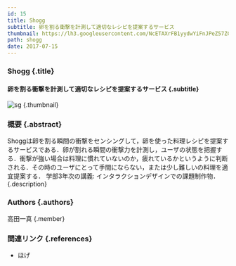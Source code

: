 ```yaml
---
id: 15
title: Shogg
subtitle: 卵を割る衝撃を計測して適切なレシピを提案するサービス
thumbnail: https://lh3.googleusercontent.com/NcETAXrFB1yydwYiFnJPeZ57ZCkPFjQXNyGaz1wDBUIwyxc0Isir6YZ-0RLl3zSeY_HwjrsHMlvze_GZ2HCd2V9OMal9KNRLy8kqoLzlaB62v3iWU1mhZZgpKZitvOwme31fxHA70UKH4Fj2HfTJH4dGTHMbgEOoIxv1FVXcrW2TDFgFaVXNMUYNjziWmaRlyc9by0CmzqinThKGNwu4GgO7xyO00Xvxg9MgKPFJp_A-XOjJW9O1BaRwQYkloYP2Jk0aj9JMJp0X-77z7875Lhlv039kvrHqvr_IcJ0imRt_NdGnwCFjNtUX4QFHOdNBT_6jI8QFoSDbWXq6WYljD0rsrRPrMzg6mmIujIKmwjf72ZwKAO05jJ-OcLY0uuL3e2JhzXimX6SiG0MzfZ0t83jWfrk2CgYmoO8YdzL-aOUXVpLHJAJg1T8Ya_eA7XILnj8Cg0Xax29k8aaSHMfbvAS6bEztnWg5vNfTzAZ5mFlCRRnj7_l5Ftfv2n9BJqpIrapqeXXYBpzeVcfG3phUsGAsbo3mzJD64nznm0e9oAvoh-6ijPGRPBbxKRKsOyU0-wvU2eUx8b60QGSXT28_3Gqs3xCIrCq1M4ILTvA6=w1024-h768-rw
path: shogg
date: 2017-07-15
---
```


### Shogg {.title}

#### 卵を割る衝撃を計測して適切なレシピを提案するサービス {.subtitle}

![sg](https://lh3.googleusercontent.com/IS0GI-XT3jw3iW9hjLSw5x8kDoqEpmpg8qYv_iGsZbGax9oblCiGAWDptRQkemk4rDxEtKSnnSWgMSrFx8SdCo75iECmKelMwzZAlvNORaxWCIiWNBkuXIClry6uXDwtRC3UnrGTei36icG8tADKnFjHno1rezln-lk7NCA6DLWXqdciTvBOdBw1Z7hTzyZosj7rVj35psawG80CZNJW87Oqyk-9EjhDKmD6cuZP4ZFofW_GoSdlhUZ-W_qIXQeudlnHLyvPd60MVEaSZhncxgERtwkdyDdl9A4qzelpp88QJYykzElVkrS1De_2u0qL0Ax8oMkstMX9msjsc6aHhRPFggt4ri-Cb---o6Ntmb3cOTfPsDT3S21p4yLi23UYjwj6K0a0Fh9I8FETZVQ6qD6xF13blOJyh9IcQp0wljZjDCSi6T9pw0Jbn80FtPphg7XzgE1XKB8t60e9NeETbyIhr71yuEWsilipkcKardRhMzDZMlNEQJaj3RwwykV0OOW5nmsf4ZjgkUnQPLba0o1BUp-s0D3tdfzWeUQZtQbfK3W7YOKiBSqXGUKqOjsgUPK7XDxhmQ1SM7dsKH1OzWX3-aPyZyglgbPfbsTH=w718-h404-rw "sg") {.thumbnail}

### 概要 {.abstract}

Shoggは卵を割る瞬間の衝撃をセンシングして，卵を使った料理レシピを提案するサービスである．卵が割れる瞬間の衝撃力を計測し，ユーザの状態を把握する．衝撃が強い場合は料理に慣れていないのか，疲れているかというように判断される．その時のユーザにとって手間にならない，または少し難しいの料理を適宜提案する． 学部3年次の講義: インタラクションデザインでの課題制作物． {.description}

### Authors {.authors}

高田一真 {.member}

### 関連リンク {.references}

* ほげ
